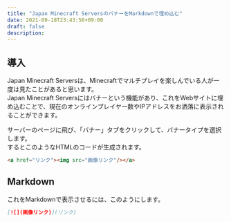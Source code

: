 ```yaml
---
title: "Japan Minecraft ServersのバナーをMarkdownで埋め込む"
date: 2021-09-18T23:43:56+09:00
draft: false
description:
---
```

## 導入
Japan Minecraft Serversは、Minecraftでマルチプレイを楽しんでいる人が一度は見たことがあると思います。  
Japan Minecraft Serversにはバナーという機能があり、これをWebサイトに埋め込むことで、現在のオンラインプレイヤー数やIPアドレスをお洒落に表示されることができます。

サーバーのページに飛び、「バナー」タブをクリックして、バナータイプを選択します。  
するとこのようなHTMLのコードが生成されます。
```html
<a href="リンク"><img src="画像リンク"/></a>
```
## Markdown
これをMarkdownで表示させるには、このようにします。
```md
[![](画像リンク)](リンク)
```